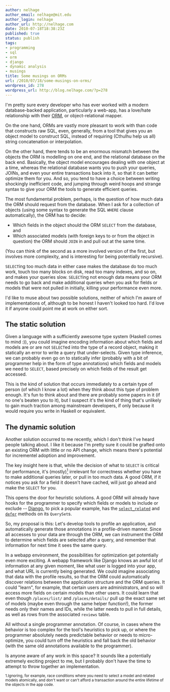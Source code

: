 ```yaml
---
author: nelhage
author_email: nelhage@mit.edu
author_login: nelhage
author_url: http://nelhage.com
date: 2010-07-18T18:38:23Z
published: true
status: publish
tags:
- programming
- sql
- orm
- django
- dynamic analysis
- musings
title: Some musings on ORMs
url: /2010/07/18/some-musings-on-orms/
wordpress_id: 278
wordpress_url: http://blog.nelhage.com/?p=278
---
```


I'm pretty sure every developer who has ever worked with a modern
database-backed application, particularly a web-app, has a love/hate
relationship with their [ORM][orm], or object-relational mapper.

On the one hand, ORMs are vastly more pleasant to work with than code
that constructs raw SQL, even, generally, from a tool that gives you
an object model to construct SQL, instead of requiring (Cthulhu help
us all) string concatenation or interpolation.

On the other hand, there tends to be an enormous mismatch between the
objects the ORM is modelling on one end, and the relational database
on the back end. Basically, the object model encourages dealing with
one object at a time, whereas the relational database wants you to
push your queries, JOINs, and even your entire transactions back into
it, so that it can better optimize them for you. And so, you tend to
have a choice between writing shockingly inefficient code, and jumping
through weird hoops and strange syntax to give your ORM the tools to
generate efficient queries.

The most fundamental problem, perhaps, is the question of how much
data the ORM should request from the database. When I ask for a
collection of objects (using some syntax to generate the SQL `WHERE`
clause automatically), the ORM has to decide:

 - Which fields in the object should the ORM `SELECT` from the
   database, and
 - Which associated models (with foreign keys to or from the object in
   question) the ORM should `JOIN` in and pull out at the same time.

(You can think of the second as a more involved version of the first,
but involves more complexity, and is interesting for being potentially
recursive).

`SELECT`ing too much data in either case makes the database do too
much work, touch too many blocks on disk, read too many indexes, and
so on, and makes your queries slow. `SELECT`ing not enough data means
your ORM needs to go back and make additional queries when you ask for
fields or models that were not pulled in initially, killing your
performance even more.

I'd like to muse about two possible solutions, neither of which I'm
aware of implementations of, although to be honest I haven't looked
too hard. I'd love it if anyone could point me at work on either sort.

The static solution
-------------------

Given a language with a sufficiently awesome type system (Haskell
comes to mind :)), you could imagine encoding information about which
fields and models are or are not `SELECT`ed into the type of a record
object, making it statically an error to write a query that
under-selects. Given type inference, we can probably even go on to
statically infer (probably with a bit of programmer help in the form
of type annotations) which fields and models we need to `SELECT`,
based precisely on which fields of the result get accessed.

This is the kind of solution that occurs immediately to a certain type
of person (of which I know a lot) when they think about this type of
problem enough. It's fun to think about and there are probably some
papers in it (if no one's beaten you to it), but I suspect it's the
kind of thing that's unlikely to gain much traction among mainstream
developers, if only because it would require you write in Haskell or
equivalent.


The dynamic solution
--------------------

Another solution occurred to me recently, which I don't think I've
heard people talking about. I like it because I'm pretty sure it could
be grafted onto an existing ORM with little or no API change, which
means there's potential for incrementel adoption and improvement.

The key insight here is that, while the decision of what to `SELECT`
is critical for performance, it's (mostly)<a
href="#fn1"><sup>1</sup></a> irrelevant for correctness whether you
have to make additional queries later, or pull in too much data. A
good ORM, if it notices you ask for a field it doesn't have cached,
will just go ahead and make the `SELECT` for you.

This opens the door for heuristic solutions. A good ORM will already
have hooks for the programmer to specify which fields or models to
include or exclude -- [Django][django], to pick a popular example, has
the [`select_related`][select_related] and [`defer`][defer] methods on
its `QuerySet`s.

So, my proposal is this: Let's develop tools to profile an
application, and automatically generate those annotations in a
profile-driven manner. Since all accesses to your data are through the
ORM, we can instrument the ORM to determine which fields are selected
after a query, and remember that information for next time it sees the
same query.

In a webapp environment, the possibilities for optimization get
potentially even more exciting. A webapp framework like Django knows
an awful lot of information at any given moment, like what user is
logged into your app, and what URL is currently being generated. We
could imagine associating that data with the profile results, so that
the ORM could automatically discover relations between the application
structure and the ORM queries. It could "learn", for example, that
certain users are administrators, and so will access more fields on
certain models than other users. It could learn that even though
`/places/list/` and `/places/details/` pull up the exact same set of
models (maybe even through the same helper function!), the former
needs only their names and IDs, while the latter needs to pull in full
details, as well as rows from the associated `reviews` table.

All without a single programmer annotation. Of course, in cases where
the behavior is too complex for the tool's heuristics to pick up, or
where the programmer absolutely needs predictable behavior or needs to
micro-optimize, you could turn off the heuristics and fall back the
old behavior (with the same old annotations available to the
programmer).

Is anyone aware of any work in this space? It sounds like a
potentially extremely exciting project to me, but I probably don't
have the time to attempt to throw together an implementation.

[orm]: http://en.wikipedia.org/wiki/Object-relational_mapping
[django]: http://www.djangoproject.com/
[select_related]: http://docs.djangoproject.com/en/dev/ref/models/querysets/#django.db.models.QuerySet.select_related
[defer]: http://docs.djangoproject.com/en/dev/ref/models/querysets/#django.db.models.QuerySet.defer

<small><a name="fn1">1.</a>Ignoring, for example, race conditions
where you need to select a model and related models atomically, and
don't want or can't afford a transaction around the entire lifetime of
the objects in the app code.</small>
